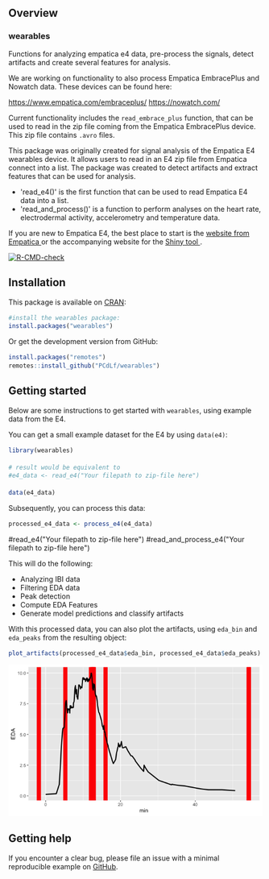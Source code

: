 ## Overview
### wearables
Functions for analyzing empatica e4 data, pre-process the signals, detect artifacts
and create several features for analysis.

We are working on functionality to also process Empatica EmbracePlus and Nowatch data.
These devices can be found here: 

https://www.empatica.com/embraceplus/
https://nowatch.com/

Current functionality includes the `read_embrace_plus` function, that can be used to read in the zip file coming from the Empatica EmbracePlus device. This zip file contains `.avro` files.

This package was originally created for signal analysis of the Empatica E4 wearables device. It allows
users to read in an E4 zip file from Empatica connect into a list.
The package was created to detect artifacts and extract features that can be used for 
analysis.


- 'read_e4()' is the first function that can be used to read Empatica E4 data into a list.
- 'read_and_process()' is a function to perform analyses on the heart rate, electrodermal activity, accelerometry and temperature data.


If you are new to Empatica E4, the best place to start is the [website from Empatica ](https://www.empatica.com/research/e4/) or the accompanying website for the [Shiny tool
](https://pcdlf.shinyapps.io/e4dashboard/).

[![R-CMD-check](https://github.com/PCdLf/wearables/workflows/R-CMD-check/badge.svg)](https://github.com/PCdLf/wearables/actions)

## Installation

This package is available on [CRAN](https://cran.r-project.org/package=wearables):

``` r
#install the wearables package:
install.packages("wearables")
```

Or get the development version from GitHub:

```r
install.packages("remotes")
remotes::install_github("PCdLf/wearables")
```

## Getting started

Below are some instructions to get started with `wearables`, using example data from the E4.

You can get a small example dataset for the E4 by using `data(e4)`:

``` r
library(wearables)

# result would be equivalent to 
#e4_data <- read_e4("Your filepath to zip-file here")

data(e4_data)

```

Subsequently, you can process this data:

```r
processed_e4_data <- process_e4(e4_data)
```

#read_e4("Your filepath to zip-file here")
#read_and_process_e4("Your filepath to zip-file here")


This will do the following:

* Analyzing IBI data
* Filtering EDA data
* Peak detection
* Compute EDA Features
* Generate model predictions and classify artifacts

With this processed data, you can also plot the artifacts, using `eda_bin` and `eda_peaks` from the resulting object:

```r
plot_artifacts(processed_e4_data$eda_bin, processed_e4_data$eda_peaks)
```

![Screenshot of the resulting plot using the plot_artifacts() function](docs/artifacts_example.png)

## Getting help

If you encounter a clear bug, please file an issue with a minimal
reproducible example on
[GitHub](https://github.com/PCdLf/wearables/issues). 
